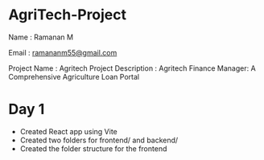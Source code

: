 # AgriTech-Project
Name : Ramanan M

Email : ramananm55@gmail.com

Project Name : Agritech
Project Description : Agritech Finance Manager: A Comprehensive Agriculture Loan Portal

# Day 1

- Created React app using Vite
- Created two folders for frontend/ and backend/
- Created the folder structure for the frontend
